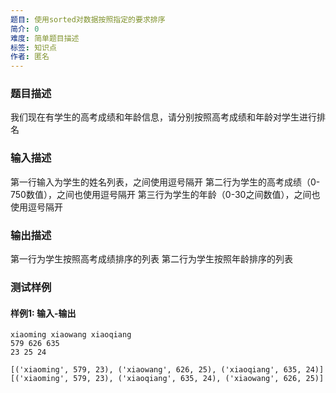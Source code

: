 ```yaml
---
题目: 使用sorted对数据按照指定的要求排序
简介: 0
难度: 简单题目描述
标签: 知识点
作者: 匿名
---
```


### 题目描述

我们现在有学生的高考成绩和年龄信息，请分别按照高考成绩和年龄对学生进行排名

### 输入描述

第一行输入为学生的姓名列表，之间使用逗号隔开
第二行为学生的高考成绩（0-750数值），之间也使用逗号隔开
第三行为学生的年龄（0-30之间数值），之间也使用逗号隔开

### 输出描述

第一行为学生按照高考成绩排序的列表
第二行为学生按照年龄排序的列表

### 测试样例

#### 样例1: 输入-输出

```
xiaoming xiaowang xiaoqiang
579 626 635
23 25 24
```

```
[('xiaoming', 579, 23), ('xiaowang', 626, 25), ('xiaoqiang', 635, 24)]
[('xiaoming', 579, 23), ('xiaoqiang', 635, 24), ('xiaowang', 626, 25)]
```


